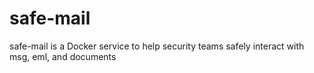 # safe-mail
safe-mail is a Docker service to help security teams safely interact with msg, eml, and documents
